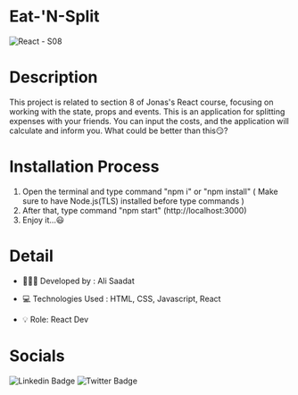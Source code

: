 # Eat-'N-Split

![React - S08](https://github.com/ali36saadat/eat-n-splite/assets/139570075/aaa3b983-38f0-4e3a-9297-0b83fd799cf2)

# Description

This project is related to section 8 of Jonas's React course, focusing on working with the state, props and events. This is an application for splitting expenses with your friends. You can input the costs, and the application will calculate and inform you. What could be better than this😏?

# Installation Process

1. Open the terminal and type command "npm i" or "npm install" ( Make sure to have Node.js(TLS) installed before type commands )
2. After that, type command "npm start" (http://localhost:3000)
3. Enjoy it...😃

# Detail
  
- 👨🏻‍💻 Developed by : Ali Saadat

- 💻 Technologies Used : HTML, CSS, Javascript, React
  
- 💡 Role: React Dev

# Socials

![Linkedin Badge](https://img.shields.io/badge/Linkedin-0e76a8?style=for-the-badge&labelColor=white&logo=Linkedin&logoColor=0e76a8 )
![Twitter Badge](https://img.shields.io/badge/Twitter-white?style=for-the-badge&labelColor=black&logo=X&logoColor=white)
